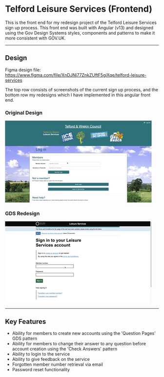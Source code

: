 Telford Leisure Services (Frontend)
============

This is the front end for my redesign project of the Telford Leisure Services sign up process. This front end was built with Angular (v13) and designed using the Gov Design Systems styles, components and patterns to make it more consistent with GOV.UK.

---
## Design

Figma design file: https://www.figma.com/file/XnDJNj77ZnkZUftF5giXqe/telford-leisure-services 

The top row consists of screenshots of the current sign up process, and the bottom row my redesigns which I have implemented in this angular front end.

### Original Design

![](telford-leisure-services-original-signup.gif)

### GDS Redesign

![](telford-leisure-services-signup.gif)

---

## Key Features

* Ability for members to create new accounts using the 'Question Pages' GDS pattern
* Ability for members to change their answer to any question before account creation using the 'Check Answers' pattern
* Ability to login to the service
* Ability to give feedback on the service
* Forgotten member number retrieval via email
* Password reset functionality

